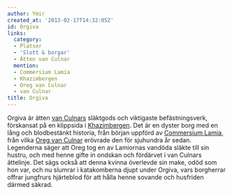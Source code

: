 ```yaml
---
author: Ymir
created_at: '2013-02-17T14:32:05Z'
id: Orgiva
links:
  category:
  - Platser
  - 'Slott & borgar'
  - Ätten van Culnar
  mention:
  - Commersium Lamia
  - Khazimbergen
  - Oreg van Culnar
  - van Culnar
title: Orgiva
---
```


Orgiva är ätten [van Culnars] släktgods och viktigaste befästningsverk, förskansat på en klippsida i
[Khazimbergen]. Det är en dyster borg med en lång och blodbestänkt historia, från början uppförd av
[Commersium Lamia], från vilka [Oreg van Culnar] erövrade den för sjuhundra år sedan. Legenderna
säger att Oreg tog en av Lamiornas vandöda släkte till sin hustru, och med henne gifte in ondskan
och fördärvet i van Culnars ättelinje. Det sägs också att denna kvinna överlevde sin make, odöd som
hon var, och nu slumrar i katakomberna djupt under Orgiva, vars borgherrar offrar jungfrurs
hjärteblod för att hålla henne sovande och husfriden därmed säkrad.

  [van Culnars]: van_Culnar
  [Khazimbergen]: Khazimbergen
  [Commersium Lamia]: Commersium_Lamia
  [Oreg van Culnar]: Oreg_van_Culnar